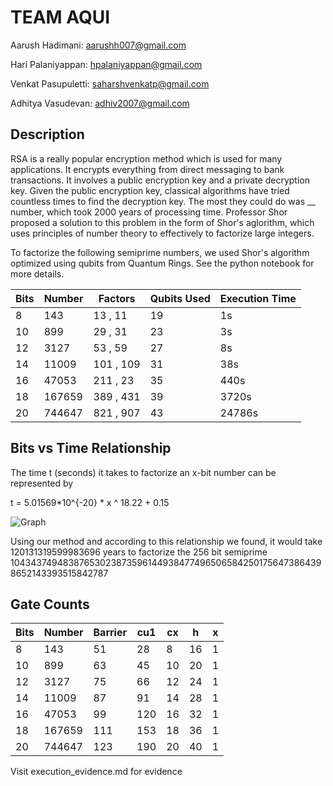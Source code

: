
# TEAM AQUI 
Aarush Hadimani: aarushh007@gmail.com

Hari Palaniyappan: hpalaniyappan@gmail.com

Venkat Pasupuletti: saharshvenkatp@gmail.com

Adhitya Vasudevan: adhiv2007@gmail.com

## Description

RSA is a really popular encryption method which is used for many applications. It encrypts everything from direct messaging to bank transactions. It involves a public encryption key and a private decryption key. Given the public encryption key, classical algorithms have tried countless times to find the decryption key. The most they could do was __ number, which took 2000 years of processing time. Professor Shor proposed a solution to this problem in the form of Shor's aglorithm, which uses principles of number theory to effectively to factorize large integers. 

To factorize the following semiprime numbers, we used Shor's algorithm optimized using qubits from Quantum Rings. See the python notebook for more details.



| **Bits** | **Number** | **Factors** | **Qubits Used** | **Execution Time** |
|----------|------------|-------------|-----------------|--------------------|
| 8        | 143        | 13 , 11     | 19              | 1s                 |
| 10       | 899        | 29 , 31     | 23              | 3s                 |
| 12       | 3127       | 53 , 59     | 27              | 8s                 |
| 14       | 11009      | 101 , 109   | 31              | 38s                |
| 16       | 47053      | 211 , 23    | 35              | 440s               |
| 18       | 167659     | 389 , 431   | 39              | 3720s              |
| 20       | 744647     | 821 , 907   | 43              | 24786s             |  |



## Bits vs Time Relationship 

The time t (seconds) it takes to factorize an x-bit number can be represented by

t = 5.01569*10^{-20} * x ^ 18.22 + 0.15 

![Graph](https://i.postimg.cc/d0qqSqXK/Screenshot-2025-02-02-074044.png)

Using our method and according to this relationship we found, it would take 120131319599983696 years to factorize the 256 bit semiprime 104343749483876530238735961449384774965065842501756473864398652143393515842787
## Gate Counts

| **Bits** | **Number** | **Barrier** | **cu1** | **cx** | **h** | **x** |
|----------|------------|-------------|---------|--------|-------|-------|
| 8        | 143        | 51          | 28      | 8      | 16    | 1     |
| 10       | 899        | 63          | 45      | 10     | 20    | 1     |
| 12       | 3127       | 75          | 66      | 12     | 24    | 1     |
| 14       | 11009      | 87          | 91      | 14     | 28    | 1     |
| 16       | 47053      | 99          | 120     | 16     | 32    | 1     |
| 18       | 167659     | 111         | 153     | 18     | 36    | 1     |
| 20       | 744647     | 123         | 190     | 20     | 40    | 1     |





Visit execution_evidence.md for evidence